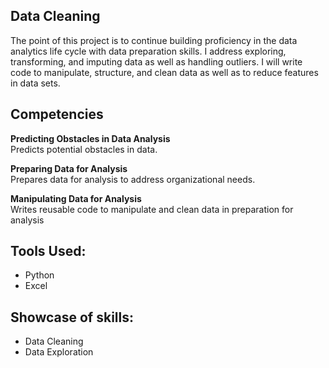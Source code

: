 ## Data Cleaning 
The point of this project is to continue building proficiency in the data analytics life cycle with data preparation skills. I address exploring, transforming, and imputing data as well as handling outliers. I will write code to manipulate, structure, and clean data as well as to reduce features in data sets.

## Competencies 
**Predicting Obstacles in Data Analysis**
<br>Predicts potential obstacles in data.

**Preparing Data for Analysis**
<br>Prepares data for analysis to address organizational needs.

**Manipulating Data for Analysis**
<br>Writes reusable code to manipulate and clean data in preparation for analysis

## Tools Used: 
- Python
- Excel

## Showcase of skills: 
- Data Cleaning
- Data Exploration
